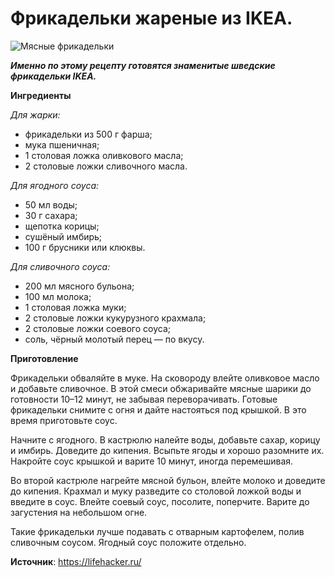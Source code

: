 # Фрикадельки жареные из IKEA.

![Мясные фрикадельки](/images/Kulinar/Second/frikadelli_19.jpg 'Мясные фрикадельки')

_**Именно по этому рецепту готовятся знаменитые шведские фрикадельки IKEA.**_

**Ингредиенты**

_Для жарки:_

- фрикадельки из 500 г фарша;
- мука пшеничная;
- 1 столовая ложка оливкового масла;
- 2 столовые ложки сливочного масла.

_Для ягодного соуса:_

- 50 мл воды;
- 30 г сахара;
- щепотка корицы;
- сушёный имбирь;
- 100 г брусники или клюквы.

_Для сливочного соуса:_

- 200 мл мясного бульона;
- 100 мл молока;
- 1 столовая ложка муки;
- 2 столовые ложки кукурузного крахмала;
- 2 столовые ложки соевого соуса;
- соль, чёрный молотый перец — по вкусу.

**Приготовление**

Фрикадельки обваляйте в муке. На сковороду влейте оливковое масло и добавьте сливочное. В этой смеси обжаривайте мясные шарики до готовности 10–12 минут, не забывая переворачивать. Готовые фрикадельки снимите с огня и дайте настояться под крышкой. В это время приготовьте соус.

Начните с ягодного. В кастрюлю налейте воды, добавьте сахар, корицу и имбирь. Доведите до кипения. Всыпьте ягоды и хорошо разомните их. Накройте соус крышкой и варите 10 минут, иногда перемешивая.

Во второй кастрюле нагрейте мясной бульон, влейте молоко и доведите до кипения. Крахмал и муку разведите со столовой ложкой воды и введите в соус. Влейте соевый соус, посолите, поперчите. Варите до загустения на небольшом огне.

Такие фрикадельки лучше подавать с отварным картофелем, полив сливочным соусом. Ягодный соус положите отдельно.

**Источник**: https://lifehacker.ru/
